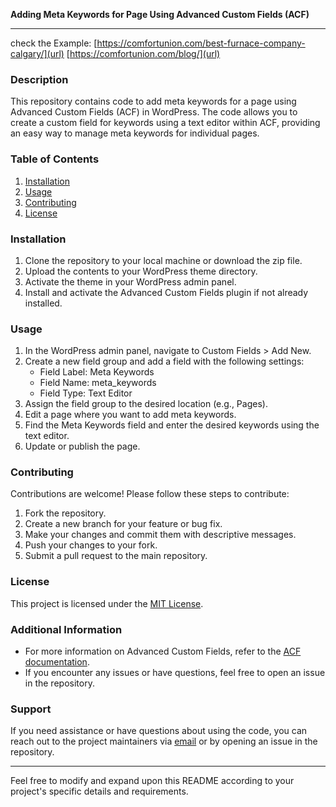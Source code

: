 **Adding Meta Keywords for Page Using Advanced Custom Fields (ACF)**

---
check the Example:
[https://comfortunion.com/best-furnace-company-calgary/](url)
[https://comfortunion.com/blog/](url)

### Description
This repository contains code to add meta keywords for a page using Advanced Custom Fields (ACF) in WordPress. The code allows you to create a custom field for keywords using a text editor within ACF, providing an easy way to manage meta keywords for individual pages.

### Table of Contents
1. [Installation](#installation)
2. [Usage](#usage)
3. [Contributing](#contributing)
4. [License](#license)

### Installation
1. Clone the repository to your local machine or download the zip file.
2. Upload the contents to your WordPress theme directory.
3. Activate the theme in your WordPress admin panel.
4. Install and activate the Advanced Custom Fields plugin if not already installed.

### Usage
1. In the WordPress admin panel, navigate to Custom Fields > Add New.
2. Create a new field group and add a field with the following settings:
   - Field Label: Meta Keywords
   - Field Name: meta_keywords
   - Field Type: Text Editor
3. Assign the field group to the desired location (e.g., Pages).
4. Edit a page where you want to add meta keywords.
5. Find the Meta Keywords field and enter the desired keywords using the text editor.
6. Update or publish the page.

### Contributing
Contributions are welcome! Please follow these steps to contribute:
1. Fork the repository.
2. Create a new branch for your feature or bug fix.
3. Make your changes and commit them with descriptive messages.
4. Push your changes to your fork.
5. Submit a pull request to the main repository.

### License
This project is licensed under the [MIT License](LICENSE).

### Additional Information
- For more information on Advanced Custom Fields, refer to the [ACF documentation](https://www.advancedcustomfields.com/resources/).
- If you encounter any issues or have questions, feel free to open an issue in the repository.

### Support
If you need assistance or have questions about using the code, you can reach out to the project maintainers via [email](mailto:example@example.com) or by opening an issue in the repository.

---

Feel free to modify and expand upon this README according to your project's specific details and requirements.
